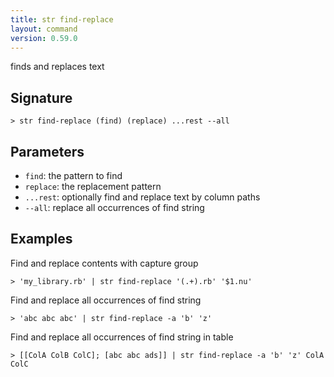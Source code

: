 ```yaml
---
title: str find-replace
layout: command
version: 0.59.0
---
```


finds and replaces text

## Signature

```> str find-replace (find) (replace) ...rest --all```

## Parameters

 -  `find`: the pattern to find
 -  `replace`: the replacement pattern
 -  `...rest`: optionally find and replace text by column paths
 -  `--all`: replace all occurrences of find string

## Examples

Find and replace contents with capture group
```shell
> 'my_library.rb' | str find-replace '(.+).rb' '$1.nu'
```

Find and replace all occurrences of find string
```shell
> 'abc abc abc' | str find-replace -a 'b' 'z'
```

Find and replace all occurrences of find string in table
```shell
> [[ColA ColB ColC]; [abc abc ads]] | str find-replace -a 'b' 'z' ColA ColC
```


